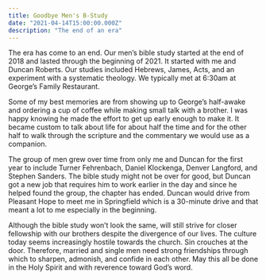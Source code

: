 ```yaml
---
title: Goodbye Men's B-Study
date: "2021-04-14T15:00:00.000Z"
description: "The end of an era"
---
```


The era has come to an end. Our men’s bible study started at the end of 2018 and lasted through the beginning of 2021. It started with me and Duncan Roberts. Our studies included Hebrews, James, Acts, and an experiment with a systematic theology.  We typically met at 6:30am at George’s Family Restaurant.

Some of my best memories are from showing up to George’s half-awake and ordering a cup of coffee while making small talk with a brother. I was happy knowing he made the effort to get up early enough to make it. It became custom to talk about life for about half the time and for the other half to walk through the scripture and the commentary we would use as a companion. 

The group of men grew over time from only me and Duncan for the first year to include Turner Fehrenbach, Daniel Klockenga, Denver Langford, and Stephen Sanders. The bible study might not be over for good, but Duncan got a new job that requires him to work earlier in the day and since he helped found the group, the chapter has ended. Duncan would drive from Pleasant Hope to meet me in Springfield which is a 30-minute drive and that meant a lot to me especially in the beginning. 

Although the bible study won’t look the same, will still strive for closer fellowship with our brothers despite the divergence of our lives. The culture today seems increasingly hostile towards the church. Sin crouches at the door.  Therefore, married and single men need strong friendships through which to sharpen, admonish, and confide in each other. May this all be done in the Holy Spirit and with reverence toward God’s word. 

